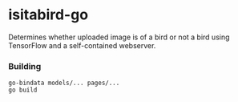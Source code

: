 # isitabird-go
Determines whether uploaded image is of a bird or not a bird using TensorFlow and a self-contained webserver.

### Building
```
go-bindata models/... pages/...
go build
```
